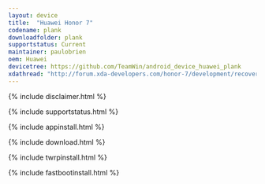 ```yaml
---
layout: device
title:  "Huawei Honor 7"
codename: plank
downloadfolder: plank
supportstatus: Current
maintainer: paulobrien
oem: Huawei
devicetree: https://github.com/TeamWin/android_device_huawei_plank
xdathread: "http://forum.xda-developers.com/honor-7/development/recovery-twrp-recovery-plank-honor-7-t3366622"
---
```


{% include disclaimer.html %}

{% include supportstatus.html %}

{% include appinstall.html %}

{% include download.html %}

{% include twrpinstall.html %}

{% include fastbootinstall.html %}
